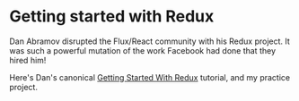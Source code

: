 # Getting started with Redux

Dan Abramov disrupted the Flux/React community with his Redux project. It was such a powerful mutation of the work Facebook had done that they hired him!

Here's Dan's canonical [Getting Started With Redux](https://egghead.io/lessons/javascript-redux-the-single-immutable-state-tree?series=getting-started-with-redux) tutorial, and my practice project.